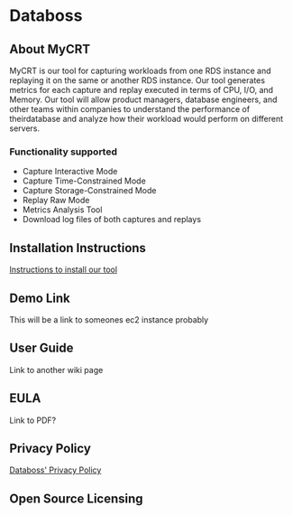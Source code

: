 # Databoss

## About MyCRT
MyCRT is our tool for capturing workloads from one RDS instance and replaying it on the same or another RDS instance. Our tool generates metrics for each capture and replay executed in terms of CPU, I/O, and Memory. Our tool will allow product managers, database engineers, and other teams within companies to understand the performance of theirdatabase and analyze how their workload would perform on different servers.

### Functionality supported
* Capture Interactive Mode
* Capture Time-Constrained Mode
* Capture Storage-Constrained Mode
* Replay Raw Mode
* Metrics Analysis Tool
* Download log files of both captures and replays

## Installation Instructions

[Instructions to install our tool](https://github.com/CPSECapstone/Databoss/wiki/Installation-Instructions)

## Demo Link 

This will be a link to someones ec2 instance probably

## User Guide

Link to another wiki page

## EULA

Link to PDF?

## Privacy Policy

[Databoss' Privacy Policy](https://docs.google.com/document/d/1tdYpdmSM7VKDa0MsD3BkbuWgkjv4KPak-iO3s_VEcaU/edit?usp=sharing)

## Open Source Licensing



